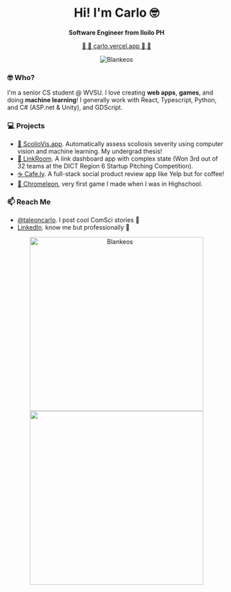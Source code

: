 <h1 align="center">Hi! I'm Carlo 🤓</h1>
<p align="center"><b>Software Engineer from Iloilo PH</b></p>
<p align="center">
  <a href="https://carlo.vercel.app/" target="_blank">🔷 🔹 carlo.vercel.app 🔹 🔷</a> 
</p>
<p align="center"><img src="https://komarev.com/ghpvc/?username=blankeos&label=Profile+Views&color=3b82f6&style=for-the-badge" alt="Blankeos" /></p>

### 🤓 Who?

I'm a senior CS student @ WVSU. I love creating **web apps**, **games**, and doing **machine learning**! I generally work with React, Typescript, Python, and C# (ASP.net & Unity), and GDScript.

### 💻 Projects

- [🦴 ScolioVis.app](https://scoliovis.app/). Automatically assess scoliosis severity using computer vision and machine learning. My undergrad thesis!
- [📘 LinkRoom](https://linkroom.vercel.app/). A link dashboard app with complex state (Won 3rd out of 32 teams at the DICT Region 6 Startup Pitching Competition).
- [☕ Cafe.ly](https://cafely.vercel.app). A full-stack social product review app like Yelp but for coffee!
- [🦎 Chromeleon](https://play.google.com/store/apps/details?id=com.DigikattStudios.Chromeleon&hl=en&gl=US), very first game I made when I was in Highschool.

### 📫 Reach Me

- [@taleoncarlo](https://instagram.com/taleoncarlo/). I post cool ComSci stories 🚀
- [LinkedIn](https://www.linkedin.com/in/carlotaleon/). know me but professionally 🧐

<div align="center">
<a href="https://github.com/anuraghazra/github-readme-stats">
    <img width="400" src="https://github-readme-stats.vercel.app/api?username=blankeos&theme=react&count_private=true&include_all_commits=true" alt="Blankeos" />
</a>
<a href="https://github.com/DenverCoder1/github-readme-streak-stats">
    <img width="400" src="https://github-readme-streak-stats.herokuapp.com/?user=blankeos&theme=react" />
</a>
</div>
